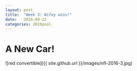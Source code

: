 ```yaml
---
layout: post
title:  "Week 3: Wifey wins!"
date:   2016-09-22
categories: 2016pool
---
```

# A New Car! <br/>
![red convertible]({{ site.github.url }}/images/nfl-2016-3.jpg)
